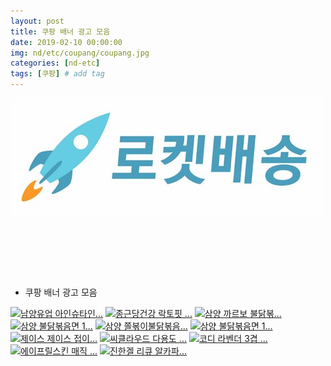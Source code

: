 ```yaml
---
layout: post
title: 쿠팡 배너 광고 모음
date: 2019-02-10 00:00:00
img: nd/etc/coupang/coupang.jpg
categories: [nd-etc] 
tags: [쿠팡] # add tag
---
```


[![로켓배송](../assets/img/nd/etc/coupang/rocket.jpg)](https://coupa.ng/bgCLtc)

<a href="https://coupa.ng/bgCLsk" target="_blank"><img src="https://static.coupangcdn.com/image/affiliate/category/20180610/coupang1108-640-x-100.jpg" alt=""></a>

<a href="https://coupa.ng/bgCLr8" target="_blank"><img src="https://static.coupangcdn.com/image/affiliate/category/20180610/jikgu1114-640-x-100.jpg" alt=""></a>

<a href="https://coupa.ng/bgCLse" target="_blank"><img src="https://static.coupangcdn.com/image/affiliate/category/20180610/rocket-w1114-640-x-100.jpg" alt=""></a>

+ 쿠팡 배너 광고 모음

<a href="https://coupa.ng/bgAisp" target="_blank"><img src="https://static.coupangcdn.com/image/affiliate/banner/655e69396586fc4a8094b84e3d5a1362@2x.jpg" alt="남양유업 아인슈타인..." width="120" height="240"></a> 
<a href="https://coupa.ng/bgAitt" target="_blank"><img src="https://static.coupangcdn.com/image/affiliate/banner/8d3a08537be22aef9416f025ac593dab@2x.jpg" alt="종근당건강 락토핏 ..." width="120" height="240"></a> 
<a href="https://coupa.ng/bgB9OC" target="_blank"><img src="https://static.coupangcdn.com/image/affiliate/banner/e3d5aaf64e186af76739433e33f9d457@2x.jpg" alt="삼양 까르보 불닭볶..." width="120" height="240"></a>
<a href="https://coupa.ng/bgB9Sp" target="_blank"><img src="https://static.coupangcdn.com/image/affiliate/banner/d2609977c43040e3937356fbd47f1368@2x.jpg" alt="삼양 불닭볶음면 1..." width="120" height="240"></a>
<a href="https://coupa.ng/bgB9UK" target="_blank"><img src="https://static.coupangcdn.com/image/affiliate/banner/160137cdda48495dab3adfcdd19759e0@2x.jpg" alt="삼양 쫄볶이불닭볶음..." width="120" height="240"></a>
<a href="https://coupa.ng/bgB9Wh" target="_blank"><img src="https://static.coupangcdn.com/image/affiliate/banner/3713ceb1938f824e3691070f5093c379@2x.jpg" alt="삼양 불닭볶음면 1..." width="120" height="240"></a>
<a href="https://coupa.ng/bgCQjD" target="_blank"><img src="https://static.coupangcdn.com/image/affiliate/banner/8c0259b77dba755b630b0d30416363da@2x.jpg" alt="제이스 제이스 접이..." width="120" height="240"></a>
<a href="https://coupa.ng/bgDloH" target="_blank"><img src="https://static.coupangcdn.com/image/affiliate/banner/12614a1fab3400e65bc9e5a1dcd118cc@2x.jpg" alt="씨클라우드 다용도 ..." width="120" height="240"></a>
<a href="https://coupa.ng/bgK3bC" target="_blank"><img src="https://static.coupangcdn.com/image/affiliate/banner/ea68aee08266d204d2f5b575d99a9555@2x.jpg" alt="코디 라벤더 3겹 ..." width="120" height="240"></a>
<a href="https://coupa.ng/bgWket" target="_blank"><img src="https://static.coupangcdn.com/image/affiliate/banner/e0e0d0f29e149f4af1025f571f0f31b7@2x.jpg" alt="에이프릴스킨 매직 ..." width="120" height="240"></a>
<a href="https://coupa.ng/bg7A5z" target="_blank"><img src="https://static.coupangcdn.com/image/affiliate/banner/b73345e584febe2aaab3e645c450e9f6@2x.jpg" alt="진한겔 리큐 알카파..." width="120" height="240"></a>